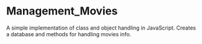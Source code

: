 # Management_Movies

A simple implementation of class and object handling in JavaScript. Creates a database and methods for handling 
movies info.   



